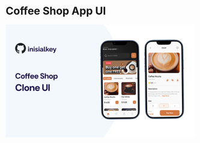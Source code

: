 # Coffee Shop App UI

![Coffee Shop App UI](https://github.com/inisialkey/inisialkey/blob/main/assets/coffee-shop-clone-ui.png)